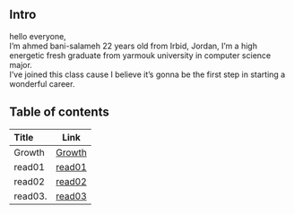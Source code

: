 ## Intro
hello everyone,  
 I’m ahmed bani-salameh 22 years old from Irbid, Jordan, I’m a high energetic fresh graduate from yarmouk university in computer science major.  
  I’ve joined this class cause I believe it’s gonna be the first step in starting a wonderful career. 

## Table of contents
| Title       | Link  | 
| :---        |    :----:   |
| Growth      | [Growth](https://ahmedbani.github.io/reading-notes/Growth)       |
| read01      | [read01](https://ahmedbani.github.io/reading-notes/read01)       |
| read02      | [read02](https://ahmedbani.github.io/reading-notes/read02)|
| read03.     | [read03](https://ahmedbani.github.io/reading-notes/read03)|